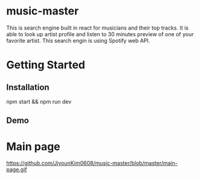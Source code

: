 # music-master


This is search engine built in react for musicians and their top tracks. It is able to look up artist profile and listen to 30 minutes preview of one of your favorite artist. This search engin is using Spotify web API.


# Getting Started

## Installation

npm start &&
npm run dev

## Demo

# Main page

https://github.com/JiyounKim0608/music-master/blob/master/main-page.gif
